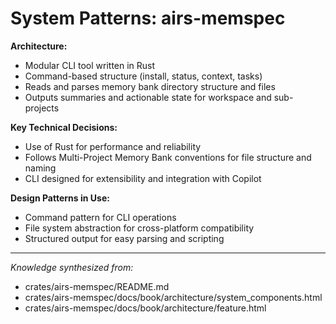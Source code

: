 # System Patterns: airs-memspec

**Architecture:**
- Modular CLI tool written in Rust
- Command-based structure (install, status, context, tasks)
- Reads and parses memory bank directory structure and files
- Outputs summaries and actionable state for workspace and sub-projects

**Key Technical Decisions:**
- Use of Rust for performance and reliability
- Follows Multi-Project Memory Bank conventions for file structure and naming
- CLI designed for extensibility and integration with Copilot

**Design Patterns in Use:**
- Command pattern for CLI operations
- File system abstraction for cross-platform compatibility
- Structured output for easy parsing and scripting

---

*Knowledge synthesized from:*
- crates/airs-memspec/README.md
- crates/airs-memspec/docs/book/architecture/system_components.html
- crates/airs-memspec/docs/book/architecture/feature.html
